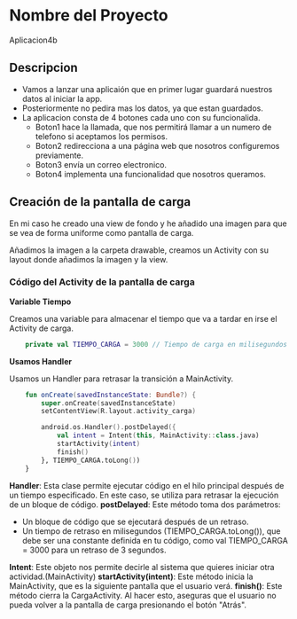 # Nombre del Proyecto

Aplicacion4b

## Descripcion

* Vamos a lanzar una aplicaión que en primer lugar guardará nuestros datos al iniciar la app.
* Posteriormente no pedira mas los datos, ya que estan guardados.
* La aplicacion consta de 4 botones cada uno con su funcionalida.
  * Boton1 hace la llamada, que nos permitirá llamar a un numero de telefono si aceptamos los permisos.
  * Boton2 redirecciona a una página web que nosotros configuremos previamente.
  * Boton3 envía un correo electronico.
  * Boton4 implementa una funcionalidad que nosotros queramos.

## Creación de la pantalla de carga

En mi caso he creado una view de fondo y he añadido una imagen para que se vea de forma uniforme como
pantalla de carga.

Añadimos la imagen a la carpeta drawable, creamos un Activity con su layout donde añadimos la imagen
y la view.

### Código del Activity de la pantalla de carga

**Variable Tiempo**

Creamos una variable para almacenar el tiempo que va a tardar en irse el Activity de carga.

```kotlin
    private val TIEMPO_CARGA = 3000 // Tiempo de carga en milisegundos (3 segundos)
```

**Usamos Handler**

Usamos un Handler para retrasar la transición a MainActivity.

```Kotlin
    fun onCreate(savedInstanceState: Bundle?) {
        super.onCreate(savedInstanceState)
        setContentView(R.layout.activity_carga)

        android.os.Handler().postDelayed({
            val intent = Intent(this, MainActivity::class.java)
            startActivity(intent)
            finish()
        }, TIEMPO_CARGA.toLong())
    }
```

**Handler**: Esta clase permite ejecutar código en el hilo principal después de un tiempo especificado. 
En este caso, se utiliza para retrasar la ejecución de un bloque de código.
**postDelayed**: Este método toma dos parámetros:
  * Un bloque de código que se ejecutará después de un retraso.
  * Un tiempo de retraso en milisegundos (TIEMPO_CARGA.toLong()), que debe ser una constante definida en tu código, 
  como val TIEMPO_CARGA = 3000 para un retraso de 3 segundos.

**Intent**: Este objeto nos permite decirle al sistema que quieres iniciar otra actividad.(MainActivity)
**startActivity(intent)**: Este método inicia la MainActivity, que es la siguiente pantalla que el usuario verá.
**finish()**: Este método cierra la CargaActivity. Al hacer esto, aseguras que el usuario no pueda 
volver a la pantalla de carga presionando el botón "Atrás".

